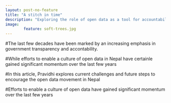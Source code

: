 ```yaml
---
layout: post-no-feature
title: "A stitch in time"
description: "Exploring the role of open data as a tool for accountability and transparency in the context of Nepal" 
image: 
        feature: soft-trees.jpg
---
```


#The last few decades have been marked by an increasing emphasis in government transparency and accontability. 


#While efforts to enable a culture of open data in Nepal have certainle gained significant momentum over the last few years   

#In this article, Pravidhi explores current challenges and future steps to encourage the open data movement in Nepal

#Efforts to enable a culture of open data have gained significant momentum over the last few years


